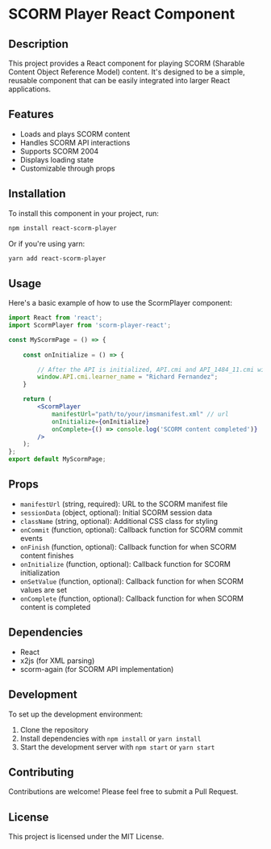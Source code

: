 # SCORM Player React Component

## Description

This project provides a React component for playing SCORM (Sharable Content Object Reference Model) content. It's designed to be a simple, reusable component that can be easily integrated into larger React applications.

## Features

- Loads and plays SCORM content
- Handles SCORM API interactions
- Supports SCORM 2004
- Displays loading state
- Customizable through props

## Installation

To install this component in your project, run:

```bash
npm install react-scorm-player
```

Or if you're using yarn:

```bash
yarn add react-scorm-player
```

## Usage

Here's a basic example of how to use the ScormPlayer component:

```jsx
import React from 'react';
import ScormPlayer from 'scorm-player-react';

const MyScormPage = () => {
    
    const onInitialize = () => {

        // After the API is initialized, API.cmi and API_1484_11.cmi will be available to mutate
        window.API.cmi.learner_name = "Richard Fernandez";
    }

    return (
        <ScormPlayer
            manifestUrl="path/to/your/imsmanifest.xml" // url
            onInitialize={onInitialize}
            onComplete={() => console.log('SCORM content completed')}
        />
    );
};
export default MyScormPage;
```

## Props

- `manifestUrl` (string, required): URL to the SCORM manifest file
- `sessionData` (object, optional): Initial SCORM session data
- `className` (string, optional): Additional CSS class for styling
- `onCommit` (function, optional): Callback function for SCORM commit events
- `onFinish` (function, optional): Callback function for when SCORM content finishes
- `onInitialize` (function, optional): Callback function for SCORM initialization
- `onSetValue` (function, optional): Callback function for when SCORM values are set
- `onComplete` (function, optional): Callback function for when SCORM content is completed

## Dependencies

- React
- x2js (for XML parsing)
- scorm-again (for SCORM API implementation)

## Development

To set up the development environment:

1. Clone the repository
2. Install dependencies with `npm install` or `yarn install`
3. Start the development server with `npm start` or `yarn start`

## Contributing

Contributions are welcome! Please feel free to submit a Pull Request.

## License

This project is licensed under the MIT License.